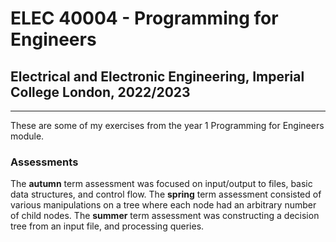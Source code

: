 # ELEC 40004 - Programming for Engineers
## Electrical and Electronic Engineering, Imperial College London, 2022/2023  

---

These are some of my exercises from the year 1 Programming for Engineers module.  

### Assessments

The **autumn** term assessment was focused on input/output to files, basic data structures, and control flow.
The **spring** term assessment consisted of various manipulations on a tree where each node had an arbitrary number of child nodes. 
The **summer** term assessment was constructing a decision tree from an input file, and processing queries.
